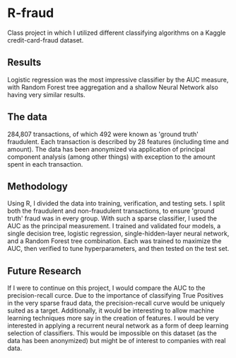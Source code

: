 # R-fraud
Class project in which I utilized different classifying algorithms on a Kaggle credit-card-fraud dataset.

## Results
Logistic regression was the most impressive classifier by the AUC measure, with Random Forest tree aggregation and a shallow Neural Network also having very similar results.

## The data
284,807 transactions, of which 492 were known as 'ground truth' fraudulent. Each transaction is described by 28 features (including time and amount). The data has been anonymized via application of principal component analysis (among other things) with exception to the amount spent in each transaction.

## Methodology
Using R, I divided the data into training, verification, and testing sets. I split both the fraudulent and non-fraudulent transactions, to ensure 'ground truth' fraud was in every group. With such a sparse classifier, I used the AUC as the principal measurement. I trained and validated four models, a single decision tree, logistic regression, single-hidden-layer neural network, and a Random Forest tree combination. Each was trained to maximize the AUC, then verified to tune hyperparameters, and then tested on the test set.

## Future Research
If I were to continue on this project, I would compare the AUC to the precision-recall curce. Due to the importance of classifying True Positives in the very sparse fraud data, the precision-recall curve would be uniquely suited as a target. Additionally, it would be interesting to allow machine learning techniques more say in the creation of features. I would be very interested in applying a recurrent neural network as a form of deep learning selection of classifiers. This would be impossible on this dataset (as the data has been anonymized) but might be of interest to companies with real data.
